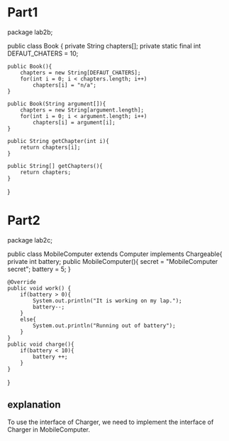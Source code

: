 # Part1

package lab2b;

public class Book {
private String chapters[];
private static final int DEFAUT_CHATERS = 10;

    public Book(){
        chapters = new String[DEFAUT_CHATERS];
        for(int i = 0; i < chapters.length; i++)
            chapters[i] = "n/a";
    }

    public Book(String argument[]){
        chapters = new String[argument.length];
        for(int i = 0; i < argument.length; i++)
            chapters[i] = argument[i];
    }

    public String getChapter(int i){
        return chapters[i];
    }

    public String[] getChapters(){
        return chapters;
    }
}

# Part2

package lab2c;

public class MobileComputer extends Computer implements Chargeable{
private int battery;
public MobileComputer(){
secret = "MobileComputer secret";
battery = 5;
}

    @Override
    public void work() {
        if(battery > 0){
            System.out.println("It is working on my lap.");
            battery--;
        }
        else{
            System.out.println("Running out of battery");
        }
    }
    public void charge(){
        if(battery < 10){
            battery ++;
        }
    }
}

## explanation
To use the interface of Charger, we need to implement the interface of Charger in MobileComputer. 